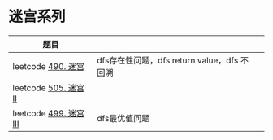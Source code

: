 # 迷宫系列



| 题目                                                         |                                             |      |
| ------------------------------------------------------------ | ------------------------------------------- | ---- |
| leetcode [490. 迷宫](https://leetcode-cn.com/problems/the-maze/) | dfs存在性问题，dfs return value，dfs 不回溯 |      |
| leetcode [505. 迷宫 II](https://leetcode-cn.com/problems/the-maze-ii/) |                                             |      |
| leetcode [499. 迷宫 III](https://leetcode-cn.com/problems/the-maze-iii/) | dfs最优值问题                               |      |

